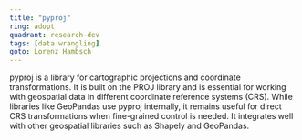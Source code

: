 ```yaml
---
title: "pyproj"
ring: adopt
quadrant: research-dev
tags: [data wrangling]
goto: Lorenz Hambsch
---
```


pyproj is a library for cartographic projections and coordinate transformations. It is built on the PROJ library and is essential for working with geospatial data in different coordinate reference systems (CRS). While libraries like GeoPandas use pyproj internally, it remains useful for direct CRS transformations when fine-grained control is needed. It integrates well with other geospatial libraries such as Shapely and GeoPandas.
